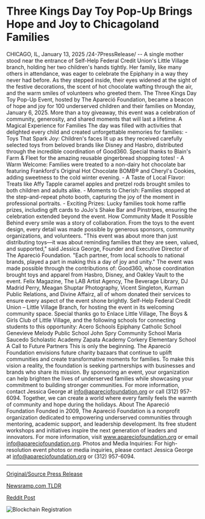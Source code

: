 # Three Kings Day Toy Pop-Up Brings Hope and Joy to Chicagoland Families

CHICAGO, IL, January 13, 2025 /24-7PressRelease/ -- A single mother stood near the entrance of Self-Help Federal Credit Union's Little Village branch, holding her two children's hands tightly. Her family, like many others in attendance, was eager to celebrate the Epiphany in a way they never had before. As they stepped inside, their eyes widened at the sight of the festive decorations, the scent of hot chocolate wafting through the air, and the warm smiles of volunteers who greeted them.  The Three Kings Day Toy Pop-Up Event, hosted by The Apareció Foundation, became a beacon of hope and joy for 100 underserved children and their families on Monday, January 6, 2025. More than a toy giveaway, this event was a celebration of community, generosity, and shared moments that will last a lifetime.  A Magical Experience for Families The day was filled with activities that delighted every child and created unforgettable memories for families:  - Toys That Spark Joy: Children's faces lit up as they received carefully selected toys from beloved brands like Disney and Hasbro, distributed through the incredible coordination of Good360. Special thanks to Blain's Farm & Fleet for the amazing reusable gingerbread shopping totes! - A Warm Welcome: Families were treated to a non-dairy hot chocolate bar featuring Frankford's Original Hot Chocolate BOMB® and Cheryl's Cookies, adding sweetness to the cold winter evening. - A Taste of Local Flavor: Treats like Affy Tapple caramel apples and pretzel rods brought smiles to both children and adults alike. - Moments to Cherish: Families stopped at the step-and-repeat photo booth, capturing the joy of the moment in professional portraits. - Exciting Prizes: Lucky families took home raffle prizes, including gift cards to JoJo's Shake Bar and Pinstripes, ensuring the celebration extended beyond the event.  How Community Made It Possible Behind every smile was a story of collaboration. From the toys to the event design, every detail was made possible by generous sponsors, community organizations, and volunteers.  "This event was about more than just distributing toys—it was about reminding families that they are seen, valued, and supported," said Jessica George, Founder and Executive Director of The Apareció Foundation. "Each partner, from local schools to national brands, played a part in making this a day of joy and unity."  The event was made possible through the contributions of: Good360, whose coordination brought toys and apparel from Hasbro, Disney, and Oakley Vault to the event.  Felix Magazine, The LAB Artist Agency, The Beverage Library, DJ Madrid Perry, Meagan Shuptar Photography, Vicent Singleton, Kurman Public Relations, and Divine Affairz, all of whom donated their services to ensure every aspect of the event shone brightly.  Self-Help Federal Credit Union – Little Village Branch, for hosting the event in its welcoming community space.  Special thanks go to Enlace Little Village, The Boys & Girls Club of Little Village, and the following schools for connecting students to this opportunity:  Acero Schools Epiphany Catholic School Genevieve Melody Public School John Spry Community School Maria Saucedo Scholastic Academy Zapata Academy Corkery Elementary School  A Call to Future Partners This is only the beginning. The Apareció Foundation envisions future charity bazaars that continue to uplift communities and create transformative moments for families. To make this vision a reality, the foundation is seeking partnerships with businesses and brands who share its mission.  By sponsoring an event, your organization can help brighten the lives of underserved families while showcasing your commitment to building stronger communities. For more information, contact Jessica George at info@apareciofoundation.org or call (312) 957-6094.  Together, we can create a world where every family feels the warmth of community and hope during the holidays.  About The Apareció Foundation Founded in 2009, The Apareció Foundation is a nonprofit organization dedicated to empowering underserved communities through mentoring, academic support, and leadership development. Its free student workshops and initiatives inspire the next generation of leaders and innovators.  For more information, visit www.apareciofoundation.org or email info@apareciofoundation.org.  Photos and Media Inquiries: For high-resolution event photos or media inquiries, please contact Jessica George at info@apareciofoundation.org or (312) 957-6094. 

---

[Original/Source Press Release](https://www.24-7pressrelease.com/press-release/517829/three-kings-day-toy-pop-up-brings-hope-and-joy-to-chicagoland-families)
                    

[Newsramp.com TLDR](https://newsramp.com/curated-news/aparecio-foundation-hosts-three-kings-day-toy-pop-up-event-at-self-help-federal-credit-union/f597158f89849c5b13af081050895515) 

 



[Reddit Post](https://www.reddit.com/r/eventNews/comments/1i09c3n/apareció_foundation_hosts_three_kings_day_toy/) 



![Blockchain Registration](https://cdn.newsramp.app/24-7PressRelease/qrcode/251/13/filesnWR.webp)
